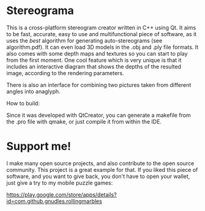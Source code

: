 # Stereograma
This is a cross-platform stereogram creator written in C++ using Qt. It aims to be fast, accurate, easy to use and multifunctional piece of software, as it uses the *best* algorithm for generating auto-stereograms (see algorithm.pdf). It can even load 3D models in the .obj and .ply file formats. It also comes with some depth maps and textures so you can start to play from the first moment. One cool feature which is very unique is that it includes an interactive diagram that shows the depths of the resulted image, according to the rendering parameters.

There is also an interface for combining two pictures taken from different angles into anaglyph.


How to build:

Since it was developed with QtCreator, you can generate a makefile from the .pro file with qmake, or just compile it from within the IDE.

# Support me!

I make many open source projects, and also contribute to the open source community. This project is a great example for that.
If you liked this piece of software, and you want to give back, you don't have to open your wallet, just give a try to my mobile puzzle games:


https://play.google.com/store/apps/details?id=com.github.gnudles.rollingmarbles

